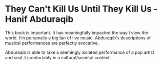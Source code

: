 # They Can't Kill Us Until They Kill Us - Hanif Abduraqib

This book is important. It has meaningfully impacted the way I view the world.
I'm personally a big fan of live music. Abduraqib's descriptions of musical performances are perfectly evocative.

Abduraqib is able to take a seemingly isolated performance of a pop artist and seat it comfortably in a cultural/societal context. 

